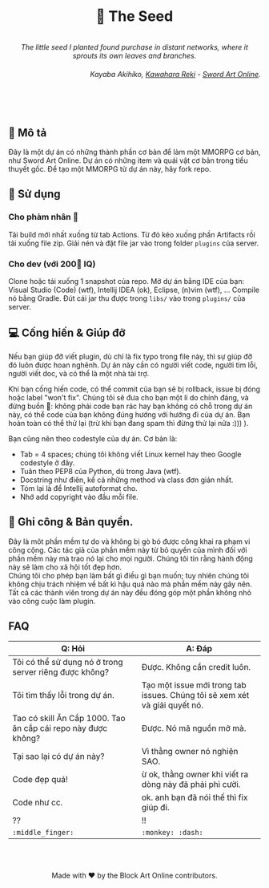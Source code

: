 <h1 align="center">🌱 The Seed</h1>

<p align="center">
    <br>
    <i>
        The little seed I planted found purchase in
        distant networks, where it sprouts its own leaves and branches.
    </i>
</p>
<h6 align="right">
    Kayaba Akihiko, <a href="https://en.wikipedia.org/wiki/Reki_Kawahara">Kawahara Reki</a> - <a href="https://en.wikipedia.org/wiki/Sword_Art_Online">Sword Art Online</a>.
</h6>
<br>
<br>

## 📑 Mô tả

Đây là một dự án có những thành phần cơ bản để làm một MMORPG cơ bản, như Sword Art Online.
Dự án có những item và quái vật cơ bản trong tiểu thuyết gốc. Để tạo một MMORPG từ dự án này,
hãy fork repo.

## 👀 Sử dụng

### Cho phàm nhân 🙌

Tải build mới nhất xuống từ tab Actions. Từ đó kéo xuống phần Artifacts rồi tải xuống file zip. Giải nén và đặt file jar
vào trong folder `plugins` của server.

### Cho dev (với 200🧠 IQ)

Clone hoặc tải xuống 1 snapshot của repo. Mở dự án bằng IDE của bạn: Visual Studio (Code) (wtf), Intellij IDEA (ok),
Eclipse, (n)vim (wtf), ...
Compile nó bằng Gradle. Đút cái jar thu được trong `libs/` vào trong `plugins/` của server.

## 💻 Cống hiến & Giúp đỡ

Nếu bạn giúp đỡ viết plugin, dù chỉ là fix typo trong file này, thì sự giúp đỡ đó luôn được
hoan nghênh. Dự án này cần có người viết code, người tìm lỗi, người viết doc, và có thể là một
nhà tài trợ.

Khi bạn cống hiến code, có thể commit của bạn sẽ bị rollback, issue bị đóng hoặc label "won't fix". Chúng tôi sẽ đưa cho
bạn một lí do chính đáng, và đừng buồn 🙌: không phải code bạn rác hay bạn không có chỗ trong dự án này, có thể code của
bạn không đúng hướng với hướng đi của dự
án. Bạn hoàn toàn có thể thử lại (trừ khi bạn đang spam thì đừng thử lại nữa :))) ).

Bạn cũng nên theo codestyle của dự án. Cơ bản là:

* Tab = 4 spaces; chúng tôi không viết Linux kernel hay theo Google codestyle ở đây.
* Tuân theo PEP8 của Python, dù trong Java (wtf).
* Docstring như điên, kể cả những method và class đơn giản nhất.
* Tóm lại là để Intellij autoformat cho.
* Nhớ add copyright vào đầu mỗi file.

## 📖 Ghi công & Bản quyền.
Đây là môt phần mềm tự do và không bị gò bó được công khai ra phạm vi công cộng.
Các tác giả của phần mềm này từ bỏ quyền của mình đối với phần mềm này mà trao nó lại cho mọi người. Chúng tôi tin rằng hành động này sẽ làm cho xã hội tốt đẹp hơn.  
Chúng tôi cho phép bạn làm bất gì điều gì bạn muốn; tuy nhiên chúng tôi không chịu trách nhiệm về bất kì hậu quả nào mà phần mềm này gây nên.
Tất cả các thành viên trong dự án này đều đóng góp một phần không nhỏ vào công cuộc làm plugin.

## FAQ

| Q: Hỏi                                                        | A: Đáp                                                                     |
|---------------------------------------------------------------|----------------------------------------------------------------------------|
| Tôi có thể sử dụng nó ở trong server riêng được không?        | Được. Không cần credit luôn.                                               |
| Tôi tìm thấy lỗi trong dự án.                                 | Tạo một issue mới trong tab issues. Chúng tôi sẽ xem xét và giải quyết nó. |
| Tao có skill Ăn Cắp 1000. Tao ăn cắp cái repo này được không? | Được. Nó mã nguồn mở mà.                                                   |
| Tại sao lại có dự án này?                                     | Vì thằng owner nó nghiện SAO.                                              |
| Code đẹp quá!                                                 | ừ ok, thằng owner khi viết ra dòng này đã phải phì cười.                   |
| Code như cc.                                                  | ok. anh bạn đã nói thế thì fix giúp đi.                                    |
| ??                                                            | !!                                                                         |
| `:middle_finger:`                                             | `:monkey: :dash:`                                                          |

<br><br><p align="center">Made with ❤ by the Block Art Online contributors.</p>
